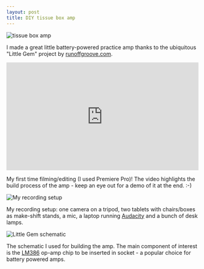 ```yaml
---
layout: post
title: DIY tissue box amp
---
```


![tissue box amp](http://farm9.staticflickr.com/8200/8202154712_dfff97bab7.jpg)

I made a great little battery-powered practice amp thanks to the ubiquitous "Little Gem" project by [runoffgroove.com](http://www.runoffgroove.com/littlegem.html).

<iframe src="http://player.vimeo.com/video/53911083?badge=0&amp;title=0&amp;byline=0&amp;portrait=0" allowfullscreen="allowfullscreen" frameborder="0" height="281" width="500"><a href='https://vimeo.com/53911083'>Watch DIY tissue box amp jam on vimeo</a></iframe>

My first time filming/editing (I used Premiere Pro)! The video highlights the build process of the amp - keep an eye out for a demo of it at the end. :-)

![My recording setup](http://farm9.staticflickr.com/8067/8201093129_36e783c3d7.jpg)

My recording setup: one camera on a tripod, two tablets with chairs/boxes as make-shift stands, a mic, a laptop running [Audacity](http://audacity.sourceforge.net/) and a bunch of desk lamps.

![Little Gem schematic](https://lh3.googleusercontent.com/-X8sUApMtOhM/UNEB4o8zwOI/AAAAAAAAArY/oQHvUsvDA2U/w500/amp-diagram.png)

The schematic I used for building the amp. The main component of interest is the [LM386](http://en.wikipedia.org/wiki/LM386) op-amp chip to be inserted in socket - a popular choice for battery powered amps.
